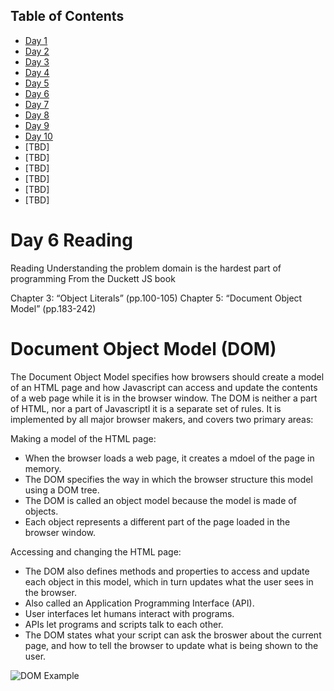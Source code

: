 ## Table of Contents

- [Day 1](class-01.md)
- [Day 2](class-02.md)
- [Day 3](class-03.md)
- [Day 4](class-04.md)
- [Day 5](class-05.md)
- [Day 6](class-06.md)
- [Day 7](class-07.md)
- [Day 8](class-08.md)
- [Day 9](class-09.md)
- [Day 10](class-10.md)
- [TBD]
- [TBD]
- [TBD]
- [TBD]
- [TBD]
- [TBD]

# Day 6 Reading

Reading
Understanding the problem domain is the hardest part of programming
From the Duckett JS book

Chapter 3: “Object Literals” (pp.100-105)
Chapter 5: “Document Object Model” (pp.183-242)

# Document Object Model (DOM)

The Document Object Model specifies how browsers should create a model of an HTML page and how Javascript can access and update the contents of a web page while it is in the browser window. The DOM is neither a part of HTML, nor a part of Javascriptl it is a separate set of rules. It is implemented by all major browser makers, and covers two primary areas:

Making a model of the HTML page:
  - When the browser loads a web page, it creates a mdoel of the page in memory.
  - The DOM specifies the way in which the browser structure this model using a DOM tree.
  - The DOM is called an object model because the model is made of objects.
  - Each object represents a different part of the page loaded in the browser window.

Accessing and changing the HTML page:
  - The DOM also defines methods and properties to access and update each object in this model, which in turn updates what the user sees in the browser.
  - Also called an Application Programming Interface (API).
  - User interfaces let humans interact with programs.
  - APIs let programs and scripts talk to each other.
  - The DOM states what your script can ask the broswer about the current page, and how to tell the browser to update what is being shown to the user.


![DOM Example](https://external-content.duckduckgo.com/iu/?u=https%3A%2F%2Fd2h0cx97tjks2p.cloudfront.net%2Fblogs%2Fwp-content%2Fuploads%2Fsites%2F2%2F2019%2F08%2FJs-Dom-Tree.png&f=1&nofb=1)

